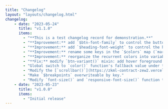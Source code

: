 ```yaml
---
title: "Changelog"
layout: "layouts/changelog.html"
changelog:
    - date: "2023-05-24"
      title: "v1.1.0"
      items:
        - "**This is a test changelog record for demonstration.**"
        - "**Improvement:** add `$btn-font-family` to control the button's font family."
        - "**Improvement:** add `$heading-font-weight` to control the heading's font-weight."
        - "**Improvement:** rename some keys in the `$colors` map (`mark-color` : `mark-foreground`, `code-color` : `code-foreground`)."
        - "**Improvement:** reorganize the recurrent colors into variables."
        - "**Fix:** modify `btn-variant()` mixin: add hover foreground color."
        - "Global switch to `color()` function's fallback value under the [`$settings`](https://zkml-contract-zew2.vercel.app/docs/sass/variables#settings) map."
        - "Modify the [`scrollbar()`](https://zkml-contract-zew2.vercel.app/docs/sass/mixins#scrollbar) mixin to accept hover thumb background-color value."
        - "Make `$breakpoints` overwriteable by key."
        - "Modify `font-size()` and `responsive-font-size()` function to accept optimal size value. The optimal value will fallback to a global settnigs under the `$settings` map."
    - date: "2023-05-23"
      title: "v1.0.0"
      items:
        - "Initial release"
---
```

